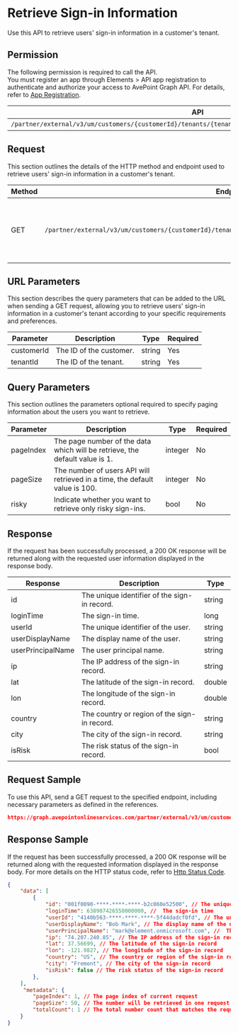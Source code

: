 # Retrieve Sign-in Information

Use this API to retrieve users' sign-in information in a customer's tenant. 

## Permission

The following permission is required to call the API.  
You must register an app through Elements > API app registration to authenticate and authorize your access to AvePoint Graph API. For details, refer to [App Registration](../../register-app.md).

| API | Permission  |
|-----------|--------|
| `/partner/external/v3/um/customers/{customerId}/tenants/{tenantId}/overview/security/compliances/signins`|elements.um.user.read.all|  

## Request

This section outlines the details of the HTTP method and endpoint used to retrieve users' sign-in information in a customer's tenant.

| Method | Endpoint | Description |
|-----------|--------|------------|
| GET | `/partner/external/v3/um/customers/{customerId}/tenants/{tenantId}/overview/security/compliances/signins` | 	Retrieves users' sign-in information in a customer's tenant.

## URL Parameters

This section describes the query parameters that can be added to the URL when sending a GET request, allowing you to retrieve users' sign-in information in a customer's tenant according to your specific requirements and preferences.

| Parameter | Description | Type | Required |
| --- | --- | --- |---|
| customerId | The ID of the customer. | string | Yes |
| tenantId | The ID of the tenant. | string | Yes |

## Query Parameters

This section outlines the parameters optional required to specify paging information about the users you want to retrieve.

| Parameter | Description | Type | Required |
| --- | --- | --- | --- |
| pageIndex | The page number of the data which will be retrieve, the default value is 1. | integer | No |
| pageSize | The number of users API will retrieved in a time, the default value is 100. | integer | No |
| risky | Indicate whether you want to retrieve only risky sign-ins. | bool | No |

## Response

If the request has been successfully processed, a 200 OK response will be returned along with the requested user information displayed in the response body.
 
| Response | Description | Type |
| --- | --- | --- |
| id |  The unique identifier of the sign-in record. | string |
| loginTime |  The sign-in time. | long |
| userId |  The unique identifier of the user. | string |
| userDisplayName |  The display name of the user. | string |
| userPrincipalName |  The user principal name. | string |
| ip |  The IP address of the sign-in record. | string |
| lat |  The latitude of the sign-in record. | double |
| lon |  The longitude of the sign-in record. | double |
| country |  The country or region of the sign-in record. | string |
| city |  The city of the sign-in record. | string |
| isRisk |  The risk status of the sign-in record. | bool |

## Request Sample

To use this API, send a GET request to the specified endpoint, including necessary parameters as defined in the references. 

```json
https://graph.avepointonlineservices.com/partner/external/v3/um/customers/966f35cc-61f4-4070-819c-25cdbcf82a07/tenants/0c7715b3-bc2f-4c4c-a8a0-f3634dcfacec/overview/security/compliances/signins
```

## Response Sample

If the request has been successfully processed, a 200 OK response will be returned along with the requested information displayed in the response body. For more details on the HTTP status code, refer to [Http Status Code](../../Use-AvePoint-Graph-API.md#http-status-code).

```json
{
    "data": [
        {
            "id": "001f0090-****-****-****-b2c060e52500", // The unique identifier of the sign-in record
            "loginTime": 638907426550000000, //  The sign-in time
            "userId": "4140b563-****-****-****-5f44dadcf0fd", // The unique identifier of the user
            "userDisplayName": "Bob Mark", // The display name of the user.
            "userPrincipalName": "mark@element.onmicrosoft.com", //  The user principal name
            "ip": "74.207.240.85", // The IP address of the sign-in record
            "lat": 37.56699, // The latitude of the sign-in record
            "lon": -121.9827, // The longitude of the sign-in record
            "country": "US", // The country or region of the sign-in record
            "city": "Fremont", // The city of the sign-in record
            "isRisk": false // The risk status of the sign-in record
        },
    ],
     "metadata": {
        "pageIndex": 1, // The page index of current request
        "pageSize": 50, // The number will be retrieved in one request
        "totalCount": 1 // The total number count that matches the request
    }
}
```